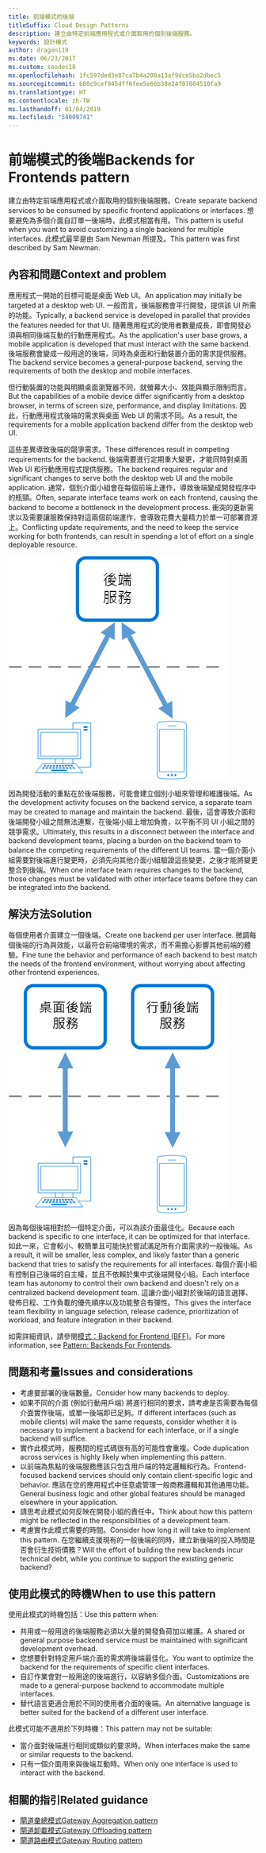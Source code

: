 ```yaml
---
title: 前端模式的後端
titleSuffix: Cloud Design Patterns
description: 建立由特定前端應用程式或介面取用的個別後端服務。
keywords: 設計模式
author: dragon119
ms.date: 06/23/2017
ms.custom: seodec18
ms.openlocfilehash: 1fc597ded3e87ca7b4a200a13af9dce5ba2dbec5
ms.sourcegitcommit: 680c9cef945dff6fee5e66b38e24f07804510fa9
ms.translationtype: HT
ms.contentlocale: zh-TW
ms.lasthandoff: 01/04/2019
ms.locfileid: "54009741"
---
```

# <a name="backends-for-frontends-pattern"></a><span data-ttu-id="f4ed2-104">前端模式的後端</span><span class="sxs-lookup"><span data-stu-id="f4ed2-104">Backends for Frontends pattern</span></span>

<span data-ttu-id="f4ed2-105">建立由特定前端應用程式或介面取用的個別後端服務。</span><span class="sxs-lookup"><span data-stu-id="f4ed2-105">Create separate backend services to be consumed by specific frontend applications or interfaces.</span></span> <span data-ttu-id="f4ed2-106">想要避免為多個介面自訂單一後端時，此模式相當有用。</span><span class="sxs-lookup"><span data-stu-id="f4ed2-106">This pattern is useful when you want to avoid customizing a single backend for multiple interfaces.</span></span> <span data-ttu-id="f4ed2-107">此模式最早是由 Sam Newman 所提及。</span><span class="sxs-lookup"><span data-stu-id="f4ed2-107">This pattern was first described by Sam Newman.</span></span>

## <a name="context-and-problem"></a><span data-ttu-id="f4ed2-108">內容和問題</span><span class="sxs-lookup"><span data-stu-id="f4ed2-108">Context and problem</span></span>

<span data-ttu-id="f4ed2-109">應用程式一開始的目標可能是桌面 Web UI。</span><span class="sxs-lookup"><span data-stu-id="f4ed2-109">An application may initially be targeted at a desktop web UI.</span></span> <span data-ttu-id="f4ed2-110">一般而言，後端服務會平行開發，提供該 UI 所需的功能。</span><span class="sxs-lookup"><span data-stu-id="f4ed2-110">Typically, a backend service is developed in parallel that provides the features needed for that UI.</span></span> <span data-ttu-id="f4ed2-111">隨著應用程式的使用者數量成長，即會開發必須與相同後端互動的行動應用程式。</span><span class="sxs-lookup"><span data-stu-id="f4ed2-111">As the application's user base grows, a mobile application is developed that must interact with the same backend.</span></span> <span data-ttu-id="f4ed2-112">後端服務會變成一般用途的後端，同時為桌面和行動裝置介面的需求提供服務。</span><span class="sxs-lookup"><span data-stu-id="f4ed2-112">The backend service becomes a general-purpose backend, serving the requirements of both the desktop and mobile interfaces.</span></span>

<span data-ttu-id="f4ed2-113">但行動裝置的功能與明顯桌面瀏覽器不同，就螢幕大小、效能與顯示限制而言。</span><span class="sxs-lookup"><span data-stu-id="f4ed2-113">But the capabilities of a mobile device differ significantly from a desktop browser, in terms of screen size, performance, and display limitations.</span></span> <span data-ttu-id="f4ed2-114">因此，行動應用程式後端的需求與桌面 Web UI 的需求不同。</span><span class="sxs-lookup"><span data-stu-id="f4ed2-114">As a result, the requirements for a mobile application backend differ from the desktop web UI.</span></span>

<span data-ttu-id="f4ed2-115">這些差異導致後端的競爭需求。</span><span class="sxs-lookup"><span data-stu-id="f4ed2-115">These differences result in competing requirements for the backend.</span></span> <span data-ttu-id="f4ed2-116">後端需要進行定期重大變更，才能同時對桌面 Web UI 和行動應用程式提供服務。</span><span class="sxs-lookup"><span data-stu-id="f4ed2-116">The backend requires regular and significant changes to serve both the desktop web UI and the mobile application.</span></span> <span data-ttu-id="f4ed2-117">通常，個別介面小組會在每個前端上運作，導致後端變成開發程序中的瓶頸。</span><span class="sxs-lookup"><span data-stu-id="f4ed2-117">Often, separate interface teams work on each frontend, causing the backend to become a bottleneck in the development process.</span></span> <span data-ttu-id="f4ed2-118">衝突的更新需求以及需要讓服務保持對這兩個前端運作，會導致花費大量精力於單一可部署資源上。</span><span class="sxs-lookup"><span data-stu-id="f4ed2-118">Conflicting update requirements, and the need to keep the service working for both frontends, can result in spending a lot of effort on a single deployable resource.</span></span>

![Backend for Frontend (BFF) 模式的內容和問題圖](./_images/backend-for-frontend.png)

<span data-ttu-id="f4ed2-120">因為開發活動的重點在於後端服務，可能會建立個別小組來管理和維護後端。</span><span class="sxs-lookup"><span data-stu-id="f4ed2-120">As the development activity focuses on the backend service, a separate team may be created to manage and maintain the backend.</span></span> <span data-ttu-id="f4ed2-121">最後，這會導致介面和後端開發小組之間無法連繫，在後端小組上增加負擔，以平衡不同 UI 小組之間的競爭需求。</span><span class="sxs-lookup"><span data-stu-id="f4ed2-121">Ultimately, this results in a disconnect between the interface and backend development teams, placing a burden on the backend team to balance the competing requirements of the different UI teams.</span></span> <span data-ttu-id="f4ed2-122">當一個介面小組需要對後端進行變更時，必須先向其他介面小組驗證這些變更，之後才能將變更整合到後端。</span><span class="sxs-lookup"><span data-stu-id="f4ed2-122">When one interface team requires changes to the backend, those changes must be validated with other interface teams before they can be integrated into the backend.</span></span>

## <a name="solution"></a><span data-ttu-id="f4ed2-123">解決方法</span><span class="sxs-lookup"><span data-stu-id="f4ed2-123">Solution</span></span>

<span data-ttu-id="f4ed2-124">每個使用者介面建立一個後端。</span><span class="sxs-lookup"><span data-stu-id="f4ed2-124">Create one backend per user interface.</span></span> <span data-ttu-id="f4ed2-125">微調每個後端的行為與效能，以最符合前端環境的需求，而不需擔心影響其他前端的體驗。</span><span class="sxs-lookup"><span data-stu-id="f4ed2-125">Fine tune the behavior and performance of each backend to best match the needs of the frontend environment, without worrying about affecting other frontend experiences.</span></span>

![Backend for Frontend (BFF) 模式圖](./_images/backend-for-frontend-example.png)

<span data-ttu-id="f4ed2-127">因為每個後端相對於一個特定介面，可以為該介面最佳化。</span><span class="sxs-lookup"><span data-stu-id="f4ed2-127">Because each backend is specific to one interface, it can be optimized for that interface.</span></span> <span data-ttu-id="f4ed2-128">如此一來，它會較小、較簡單且可能快於嘗試滿足所有介面需求的一般後端。</span><span class="sxs-lookup"><span data-stu-id="f4ed2-128">As a result, it will be smaller, less complex, and likely faster than a generic backend that tries to satisfy the requirements for all interfaces.</span></span> <span data-ttu-id="f4ed2-129">每個介面小組有控制自己後端的自主權，並且不依賴於集中式後端開發小組。</span><span class="sxs-lookup"><span data-stu-id="f4ed2-129">Each interface team has autonomy to control their own backend and doesn't rely on a centralized backend development team.</span></span> <span data-ttu-id="f4ed2-130">這讓介面小組對於後端的語言選擇、發佈日程、工作負載的優先順序以及功能整合有彈性。</span><span class="sxs-lookup"><span data-stu-id="f4ed2-130">This gives the interface team flexibility in language selection, release cadence, prioritization of workload, and feature integration in their backend.</span></span>

<span data-ttu-id="f4ed2-131">如需詳細資訊，請參閱[模式：Backend for Frontend (BFF)](https://samnewman.io/patterns/architectural/bff/)。</span><span class="sxs-lookup"><span data-stu-id="f4ed2-131">For more information, see [Pattern: Backends For Frontends](https://samnewman.io/patterns/architectural/bff/).</span></span>

## <a name="issues-and-considerations"></a><span data-ttu-id="f4ed2-132">問題和考量</span><span class="sxs-lookup"><span data-stu-id="f4ed2-132">Issues and considerations</span></span>

- <span data-ttu-id="f4ed2-133">考慮要部署的後端數量。</span><span class="sxs-lookup"><span data-stu-id="f4ed2-133">Consider how many backends to deploy.</span></span>
- <span data-ttu-id="f4ed2-134">如果不同的介面 (例如行動用戶端) 將進行相同的要求，請考慮是否需要為每個介面實作後端，或單一後端即已足夠。</span><span class="sxs-lookup"><span data-stu-id="f4ed2-134">If different interfaces (such as mobile clients) will make the same requests, consider whether it is necessary to implement a backend for each interface, or if a single backend will suffice.</span></span>
- <span data-ttu-id="f4ed2-135">實作此模式時，服務間的程式碼很有高的可能性會重複。</span><span class="sxs-lookup"><span data-stu-id="f4ed2-135">Code duplication across services is highly likely when implementing this pattern.</span></span>
- <span data-ttu-id="f4ed2-136">以前端為焦點的後端服務應該只包含用戶端的特定邏輯和行為。</span><span class="sxs-lookup"><span data-stu-id="f4ed2-136">Frontend-focused backend services should only contain client-specific logic and behavior.</span></span> <span data-ttu-id="f4ed2-137">應該在您的應用程式中任意處管理一般商務邏輯和其他通用功能。</span><span class="sxs-lookup"><span data-stu-id="f4ed2-137">General business logic and other global features should be managed elsewhere in your application.</span></span>
- <span data-ttu-id="f4ed2-138">請思考此模式如何反映在開發小組的責任中。</span><span class="sxs-lookup"><span data-stu-id="f4ed2-138">Think about how this pattern might be reflected in the responsibilities of a development team.</span></span>
- <span data-ttu-id="f4ed2-139">考慮實作此模式需要的時間。</span><span class="sxs-lookup"><span data-stu-id="f4ed2-139">Consider how long it will take to implement this pattern.</span></span> <span data-ttu-id="f4ed2-140">在您繼續支援現有的一般後端的同時，建立新後端的投入時間是否會衍生技術債務？</span><span class="sxs-lookup"><span data-stu-id="f4ed2-140">Will the effort of building the new backends incur technical debt, while you continue to support the existing generic backend?</span></span>

## <a name="when-to-use-this-pattern"></a><span data-ttu-id="f4ed2-141">使用此模式的時機</span><span class="sxs-lookup"><span data-stu-id="f4ed2-141">When to use this pattern</span></span>

<span data-ttu-id="f4ed2-142">使用此模式的時機包括：</span><span class="sxs-lookup"><span data-stu-id="f4ed2-142">Use this pattern when:</span></span>

- <span data-ttu-id="f4ed2-143">共用或一般用途的後端服務必須以大量的開發負荷加以維護。</span><span class="sxs-lookup"><span data-stu-id="f4ed2-143">A shared or general purpose backend service must be maintained with significant development overhead.</span></span>
- <span data-ttu-id="f4ed2-144">您想要針對特定用戶端介面的需求將後端最佳化。</span><span class="sxs-lookup"><span data-stu-id="f4ed2-144">You want to optimize the backend for the requirements of specific client interfaces.</span></span>
- <span data-ttu-id="f4ed2-145">自訂作業會對一般用途的後端進行，以容納多個介面。</span><span class="sxs-lookup"><span data-stu-id="f4ed2-145">Customizations are made to a general-purpose backend to accommodate multiple interfaces.</span></span>
- <span data-ttu-id="f4ed2-146">替代語言更適合用於不同的使用者介面的後端。</span><span class="sxs-lookup"><span data-stu-id="f4ed2-146">An alternative language is better suited for the backend of a different user interface.</span></span>

<span data-ttu-id="f4ed2-147">此模式可能不適用於下列時機：</span><span class="sxs-lookup"><span data-stu-id="f4ed2-147">This pattern may not be suitable:</span></span>

- <span data-ttu-id="f4ed2-148">當介面對後端進行相同或類似的要求時。</span><span class="sxs-lookup"><span data-stu-id="f4ed2-148">When interfaces make the same or similar requests to the backend.</span></span>
- <span data-ttu-id="f4ed2-149">只有一個介面用來與後端互動時。</span><span class="sxs-lookup"><span data-stu-id="f4ed2-149">When only one interface is used to interact with the backend.</span></span>

## <a name="related-guidance"></a><span data-ttu-id="f4ed2-150">相關的指引</span><span class="sxs-lookup"><span data-stu-id="f4ed2-150">Related guidance</span></span>

- [<span data-ttu-id="f4ed2-151">閘道彙總模式</span><span class="sxs-lookup"><span data-stu-id="f4ed2-151">Gateway Aggregation pattern</span></span>](./gateway-aggregation.md)
- [<span data-ttu-id="f4ed2-152">閘道卸載模式</span><span class="sxs-lookup"><span data-stu-id="f4ed2-152">Gateway Offloading pattern</span></span>](./gateway-offloading.md)
- [<span data-ttu-id="f4ed2-153">閘道路由模式</span><span class="sxs-lookup"><span data-stu-id="f4ed2-153">Gateway Routing pattern</span></span>](./gateway-routing.md)
